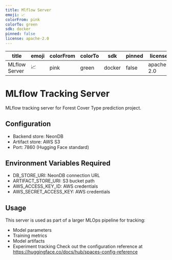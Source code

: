 ```yaml
---
title: Mlflow Server
emoji: 📈
colorFrom: pink
colorTo: green
sdk: docker
pinned: false
license: apache-2.0
---
```

| title | emoji | colorFrom | colorTo | sdk | pinned | license |
|-------|-------|-----------|---------|-----|---------|---------|
| MLflow Server | 📈 | pink | green | docker | false | apache-2.0 |

# MLflow Tracking Server

MLflow tracking server for Forest Cover Type prediction project.

## Configuration
- Backend store: NeonDB
- Artifact store: AWS S3
- Port: 7860 (Hugging Face standard)

## Environment Variables Required
- DB_STORE_URI: NeonDB connection URL
- ARTIFACT_STORE_URI: S3 bucket path
- AWS_ACCESS_KEY_ID: AWS credentials
- AWS_SECRET_ACCESS_KEY: AWS credentials

## Usage
This server is used as part of a larger MLOps pipeline for tracking:
- Model parameters
- Training metrics
- Model artifacts
- Experiment tracking
Check out the configuration reference at https://huggingface.co/docs/hub/spaces-config-reference
